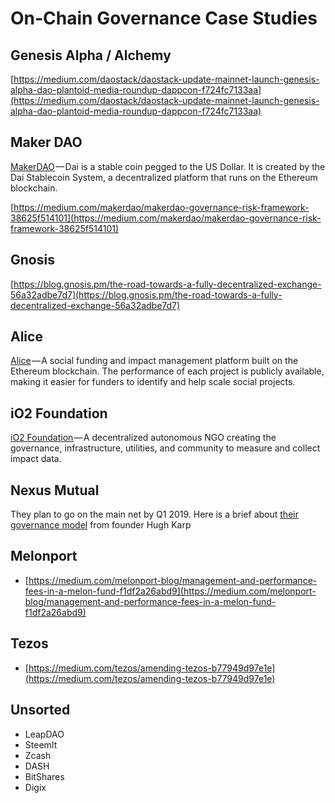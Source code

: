 # On-Chain Governance Case Studies

## Genesis Alpha / Alchemy

[https://medium.com/daostack/daostack-update-mainnet-launch-genesis-alpha-dao-plantoid-media-roundup-dappcon-f724fc7133aa](https://medium.com/daostack/daostack-update-mainnet-launch-genesis-alpha-dao-plantoid-media-roundup-dappcon-f724fc7133aa)

## Maker DAO

[MakerDAO](https://makerdao.com/) — Dai is a stable coin pegged to the US Dollar. It is created by the Dai Stablecoin System, a decentralized platform that runs on the Ethereum blockchain.

[https://medium.com/makerdao/makerdao-governance-risk-framework-38625f514101](https://medium.com/makerdao/makerdao-governance-risk-framework-38625f514101)

## Gnosis

[https://blog.gnosis.pm/the-road-towards-a-fully-decentralized-exchange-56a32adbe7d7](https://blog.gnosis.pm/the-road-towards-a-fully-decentralized-exchange-56a32adbe7d7)

## Alice

[Alice](https://alice.si/) — A social funding and impact management platform built on the Ethereum blockchain. The performance of each project is publicly available, making it easier for funders to identify and help scale social projects.

## iO2 Foundation

[iO2 Foundation ](https://www.io2.foundation/)— A decentralized autonomous NGO creating the governance, infrastructure, utilities, and community to measure and collect impact data.

## Nexus Mutual

They plan to go on the main net by Q1 2019. Here is a brief about [their governance model](https://medium.com/nexus-mutual/dao-governance-a-pragmatic-approach-27d529ad0819) from founder Hugh Karp

## Melonport

* [https://medium.com/melonport-blog/management-and-performance-fees-in-a-melon-fund-f1df2a26abd9](https://medium.com/melonport-blog/management-and-performance-fees-in-a-melon-fund-f1df2a26abd9)

## Tezos

* [https://medium.com/tezos/amending-tezos-b77949d97e1e](https://medium.com/tezos/amending-tezos-b77949d97e1e)

## Unsorted

* LeapDAO
* SteemIt
* Zcash
* DASH
* BitShares
* Digix

